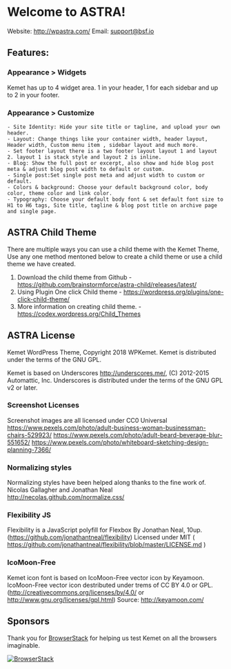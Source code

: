 # Welcome to ASTRA!
Website: http://wpastra.com/
Email: support@bsf.io

## Features:

### Appearance > Widgets
Kemet has up to 4 widget area. 1 in your header, 1 for each sidebar and up to 2 in your footer.

### Appearance > Customize
	- Site Identity: Hide your site title or tagline, and upload your own header.
	- Layout: Change things like your container width, header layout, Header width, Custom menu item , sidebar layout and much more.
	- Set footer layout there is a two footer layout layout 1 and layout 2. layout 1 is stack style and layout 2 is inline.
	- Blog: Show the full post or excerpt, also show and hide blog post meta & adjust blog post width to default or custom.
	- Single post:Set single post meta and adjust width to custom or default.
	- Colors & background: Choose your default background color, body color, theme color and link color.
	- Typography: Choose your default body font & set default font size to H1 to H6 tags, Site title, tagline & blog post title on archive page and single page.

## ASTRA Child Theme

There are multiple ways you can use a child theme with the Kemet Theme, Use any one method mentoned below to create a child theme or use a child theme we have created.

1. Download the child theme from Github - https://github.com/brainstormforce/astra-child/releases/latest/
2. Using Plugin One click Child theme - https://wordpress.org/plugins/one-click-child-theme/
3. More information on creating child theme. - https://codex.wordpress.org/Child_Themes

## ASTRA License
Kemet WordPress Theme, Copyright 2018 WPKemet.
Kemet is distributed under the terms of the GNU GPL.

Kemet is based on Underscores http://underscores.me/, (C) 2012-2015 Automattic, Inc.
Underscores is distributed under the terms of the GNU GPL v2 or later.

### Screenshot Licenses
Screenshot images are all licensed under CC0 Universal
https://www.pexels.com/photo/adult-business-woman-businessman-chairs-529923/
https://www.pexels.com/photo/adult-beard-beverage-blur-551652/
https://www.pexels.com/photo/whiteboard-sketching-design-planning-7366/

### Normalizing styles
Normalizing styles have been helped along thanks to the fine work of.
Nicolas Gallagher and Jonathan Neal http://necolas.github.com/normalize.css/

### Flexibility JS
Flexibility is a JavaScript polyfill for Flexbox By Jonathan Neal, 10up. (https://github.com/jonathantneal/flexibility)
Licensed under MIT ( https://github.com/jonathantneal/flexibility/blob/master/LICENSE.md )

### IcoMoon-Free
Kemet icon font is based on IcoMoon-Free vector icon by Keyamoon.
IcoMoon-Free vector icon destributed under trems of CC BY 4.0 or GPL. (http://creativecommons.org/licenses/by/4.0/ or http://www.gnu.org/licenses/gpl.html)
Source: http://keyamoon.com/

## Sponsors

Thank you for [BrowserStack](https://www.browserstack.com/) for helping us test Kemet on all the browsers imaginable.

[![BrowserStack](https://raw.githubusercontent.com/brainstormforce/astra/master/.github/assets/browserstack-logo.png "BrowserStack")](https://www.browserstack.com/)